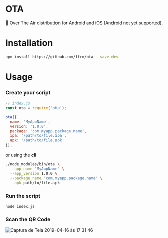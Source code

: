 # OTA
🚀 Over The Air distribution for Android and iOS (Android not yet supported).

# Installation
```bash
npm install https://github.com/ffrm/ota --save-dev
```

# Usage

### Create your script
```javascript
// index.js
const ota = require('ota');

ota({
  name: 'MyAppName',
  version: '1.0.0',
  package: 'com.myapp.package.name',
  ipa: '/path/to/file.ipa',
  apk: '/path/to/file.apk'
});
```

or using the <b>cli</b>

```bash
./node_modules/bin/ota \
  --app_name "MyAppName" \
  --app_version 1.0.0 \
  --package_name "com.myapp.package.name" \
  --apk path/to/file.apk
```

### Run the script
```bash
node index.js
```

### Scan the QR Code
![Captura de Tela 2019-04-16 às 17 31 46](https://user-images.githubusercontent.com/33915907/56242033-ba037000-606d-11e9-837d-5d88bfd918d7.png)
